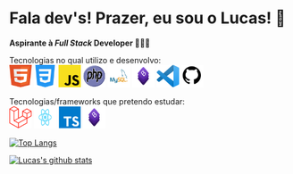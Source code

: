 <!--
### Hi there 👋
**lvidal-gs/lvidal-gs** is a ✨ _special_ ✨ repository because its `README.md` (this file) appears on your GitHub profile.
Here are some ideas to get you started:
- 🔭 I’m currently working on ...
- 🌱 I’m currently learning ...
- 👯 I’m looking to collaborate on ...
- 🤔 I’m looking for help with ...
- 💬 Ask me about ...
- 📫 How to reach me: ...
- 😄 Pronouns: ...
- ⚡ Fun fact: ...
-->

# Fala dev's! Prazer, eu sou o Lucas! 👾

**Aspirante à _Full Stack_ Developer 👨🏽‍💻** 

Tecnologias no qual utilizo e desenvolvo: <br>
<img src="/imgs/html5-logo-9.png" width="40px" height="40px">
<img src="/imgs/css-131-722685.png" width="40px" height="40px">
<img src="/imgs/js.png" width="40px" height="40px">
<img src="/imgs/new-php-logo.svg" width="40px" height="40px">
<img src="/imgs/MySQL-Logo.wine.png" width="40px" height="40px">
<img src="/imgs/boot.png" width="40px" height="40px">
<img src="/imgs/vscode.png" width="40px" height="40px">
<img src="/imgs/GitHub.png" width="40px" height="40px">
<br>

Tecnologias/frameworks que pretendo estudar: <br>
<img src="/imgs/Laravel.png" width="40px" height="40px">
<img src="/imgs/React.png" width="40px" height="40px">
<img src="/imgs/typescript.png" width="40px" height="40px">
<img src="/imgs/boot.png" width="40px" height="40px">
<br>



[![Top Langs](https://github-readme-stats.vercel.app/api/top-langs/?username=lvidal-gs&layout=compact&theme=material-palenight)](https://github.com/lvidal-gs/github-readme-stats)


[![Lucas's github stats](https://github-readme-stats.vercel.app/api?username=lvidal-gs&theme=material-palenight)](https://github.com/lvidal-gs/github-readme-stats)
